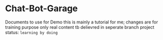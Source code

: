 # Chat-Bot-Garage
Documents to use for Demo
this is mainly a tutorial for me; changes are for training purpose only
real content tb delievred in seperate branch
project status: `learning by doing`
